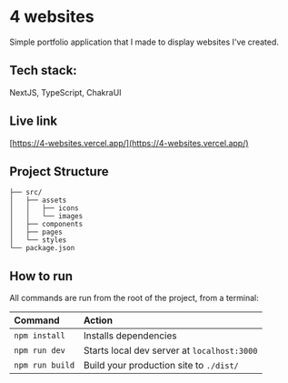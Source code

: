 # 4 websites

Simple portfolio application that I made to display websites I've created. 

## Tech stack:

NextJS, TypeScript, ChakraUI

## Live link
[https://4-websites.vercel.app/](https://4-websites.vercel.app/)

##  Project Structure

```
├── src/
│   ├── assets
│   │   ├── icons
│   │   └── images
│   ├── components
│   ├── pages
│   └── styles
└── package.json
```

##  How to run

All commands are run from the root of the project, from a terminal:

| Command                | Action                                             |
| :--------------------- | :------------------------------------------------- |
| `npm install`          | Installs dependencies                              |
| `npm run dev`          | Starts local dev server at `localhost:3000`        |
| `npm run build`        | Build your production site to `./dist/`            |

